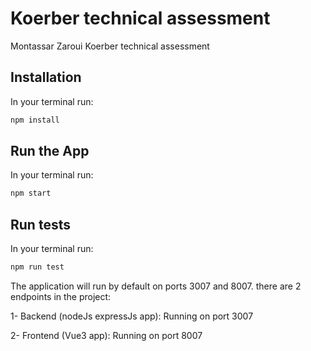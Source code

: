 # Koerber technical assessment

Montassar Zaroui Koerber technical assessment

## Installation

In your terminal run:
```bash
npm install
```

## Run the App

In your terminal run:
```bash
npm start
```

## Run tests

In your terminal run:
```bash
npm run test
```
The application will run by default on ports 3007 and 8007. there are 2 endpoints in the project:

1- Backend (nodeJs expressJs app): Running on port 3007

2- Frontend (Vue3 app): Running on port 8007

